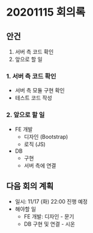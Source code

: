 # 20201115 회의록

## 안건
1. 서버 측 코드 확인
2. 앞으로 할 일

### 1. 서버 측 코드 확인
- 서버 측 모듈 구현 확인
- 테스트 코드 작성

### 2. 앞으로 할 일
- FE 개발
    - 디자인 (Bootstrap)
    - 로직 (JS)
- DB
    - 구현
    - 서버 측에 연결

## 다음 회의 계획
- 일시: 11/17 (화) 22:00 진행 예정
- 해야할 일
    - FE 개발: 디자인 - 문기
    - DB 구현 및 연결 - 시온